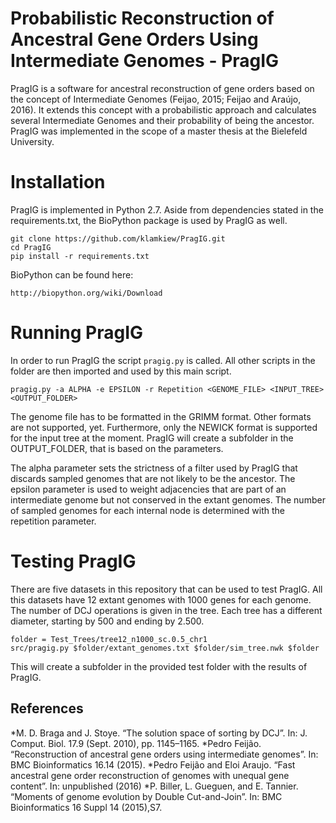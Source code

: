 # Probabilistic Reconstruction of Ancestral Gene Orders Using Intermediate Genomes - PragIG

PragIG is a software for ancestral reconstruction of gene orders based on the concept of Intermediate Genomes (Feijao, 2015; Feijao and Araújo, 2016).
It extends this concept with a probabilistic approach and calculates several Intermediate Genomes and their probability of being the ancestor.
PragIG was implemented in the scope of a master thesis at the Bielefeld University.

# Installation
PragIG is implemented in Python 2.7. Aside from dependencies stated in the requirements.txt, the BioPython package is used by PragIG as well.

```
git clone https://github.com/klamkiew/PragIG.git
cd PragIG
pip install -r requirements.txt
```

BioPython can be found here:
```
http://biopython.org/wiki/Download
```

# Running PragIG

In order to run PragIG the script `pragig.py` is called. All other scripts in the folder are then imported and used by this main script.
```
pragig.py -a ALPHA -e EPSILON -r Repetition <GENOME_FILE> <INPUT_TREE> <OUTPUT_FOLDER>
```
The genome file has to be formatted in the GRIMM format. Other formats are not supported, yet.
Furthermore, only the NEWICK format is supported for the input tree at the moment.
PragIG will create a subfolder in the OUTPUT_FOLDER, that is based on the parameters.

The alpha parameter sets the strictness of a filter used by PragIG that discards sampled genomes that are not likely to be the ancestor.
The epsilon parameter is used to weight adjacencies that are part of an intermediate genome but not conserved in the extant genomes.
The number of sampled genomes for each internal node is determined with the repetition parameter.

# Testing PragIG

There are five datasets in this repository that can be used to test PragIG.
All this datasets have 12 extant genomes with 1000 genes for each genome.
The number of DCJ operations is given in the tree. Each tree has a different diameter, starting by 500 and ending by 2.500.

```
folder = Test_Trees/tree12_n1000_sc.0.5_chr1
src/pragig.py $folder/extant_genomes.txt $folder/sim_tree.nwk $folder
```
This will create a subfolder in the provided test folder with the results of PragIG.

## References
*M. D. Braga and J. Stoye. “The solution space of sorting by DCJ”. In: J. Comput. Biol. 17.9 (Sept. 2010), pp. 1145–1165.
*Pedro Feijão. “Reconstruction of ancestral gene orders using intermediate genomes”. In: BMC Bioinformatics 16.14 (2015).
*Pedro Feijão and Eloi Araujo. “Fast ancestral gene order reconstruction of genomes with unequal gene content”. In: unpublished (2016)
*P. Biller, L. Gueguen, and E. Tannier. “Moments of genome evolution by Double Cut-and-Join”. In: BMC Bioinformatics 16 Suppl 14 (2015),S7.